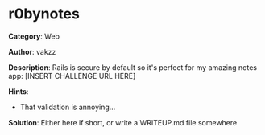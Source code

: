 # r0bynotes

**Category**: Web

**Author**: vakzz

**Description**: Rails is secure by default so it's perfect for my amazing notes app: [INSERT CHALLENGE URL HERE]

**Hints**:

- That validation is annoying...

**Solution**: Either here if short, or write a WRITEUP.md file somewhere

